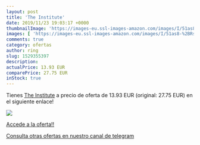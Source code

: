 ```yaml
---
layout: post
title: 'The Institute'
date: 2019/11/23 19:03:17 +0000
thumbnailImage: 'https://images-eu.ssl-images-amazon.com/images/I/51as8-%2BRs1L._SL200_.jpg'
images: [ 'https://images-eu.ssl-images-amazon.com/images/I/51as8-%2BRs1L._SL200_.jpg' ]
comments: true
category: ofertas
author: ring
slug: 1529355397
description:
actualPrice: 13.93 EUR
comparePrice: 27.75 EUR
inStock: true
---
```


Tienes [The Institute](https://www.amazon.com/dp/1529355397/?tag=redken08-20) a precio de oferta de 13.93 EUR (original: 27.75 EUR) en el siguiente enlace!

[![](https://images-eu.ssl-images-amazon.com/images/I/51as8-%2BRs1L._SL200_.jpg)](https://www.amazon.com/dp/1529355397/?tag=redken08-20)

[Accede a la oferta!!](https://www.amazon.com/dp/1529355397/?tag=redken08-20)

[Consulta otras ofertas en nuestro canal de telegram](https://t.me/s/ofertas25)
